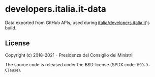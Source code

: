 # developers.italia.it-data

Data exported from GitHub APIs, used during
[italia/developers.italia.it](https://github.com/italia/developers.italia.it)'s
build.

## License

Copyright (c) 2018-2021 - Presidenza del Consiglio dei Ministri

The source code is released under the BSD license (SPDX code: `BSD-3-Clause`).
